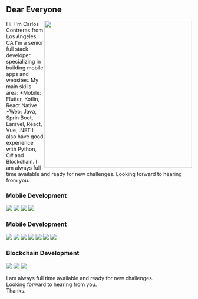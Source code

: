 ## Dear Everyone

<img align="right" src="https://user-images.githubusercontent.com/113364415/189926963-d45c6a5c-b842-4480-8911-0c04f551a54f.png" width="400px"/>

<p>
Hi.
I'm Carlos Contreras from Los Angeles, CA
I'm a senior full stack developer specializing in building mobile apps and websites.
My main skills area:
  *Mobile: Flutter, Kotlin, React Native
  *Web: Java, Sprin Boot, Laravel, React, Vue, .NET
I also have good experience with Python, C# and Blockchain.
I am always full time available and ready for new challenges.
Looking forward to hearing from you.
</p>

### Mobile Development
<a><img src="https://img.shields.io/badge/Android-30D780?logo=Android&style=for-the-badge&logoColor=white"/></a>
<a><img src="https://img.shields.io/badge/Flutter-51BFF0?logo=Flutter&style=for-the-badge&logoColor=white"/></a>
<a><img src="https://img.shields.io/badge/Kotlin-B71BDF?logo=Kotlin&style=for-the-badge&logoColor=white"/></a>
<a><img src="https://img.shields.io/badge/React Native-4BC8EC?logo=React&style=for-the-badge&logoColor=white"/></a>

### Mobile Development
<a><img src="https://img.shields.io/badge/React-4BC8EC?logo=React&style=for-the-badge&logoColor=white"/></a>
<a><img src="https://img.shields.io/badge/Vue.js-40B080?logo=Vue.js&style=for-the-badge&logoColor=white"/></a>
<a><img src="https://img.shields.io/badge/Node-72AF5F?logo=Node.js&style=for-the-badge&logoColor=white"/></a>
<a><img src="https://img.shields.io/badge/Javascript-F6E112?logo=Javascript&style=for-the-badge&logoColor=white"/></a>
<a><img src="https://img.shields.io/badge/Bootstrap-563D7C?logo=Bootstrap&style=for-the-badge&logoColor=white"/></a>
<a><img src="https://img.shields.io/badge/jQuery-0769AD?logo=JQuery&style=for-the-badge&logoColor=white"/></a>
<a><img src="https://img.shields.io/badge/Typescript-3878BB?logo=Typescript&style=for-the-badge&logoColor=white"/></a>

### Blockchain Development
<a><img src="https://img.shields.io/badge/Bitcoin-5A5A5A?logo=Bitcoin&style=for-the-badge"/></a>
<a><img src="https://img.shields.io/badge/Ethereum-5A5A5A?logo=Ethereum&style=for-the-badge"/></a>
<a><img src="https://img.shields.io/badge/Solidity-5A5A5A?logo=Solidity&style=for-the-badge"/></a>

I am always full time available and ready for new challenges.<br/>
Looking forward to hearing from you.<br/>
Thanks.
